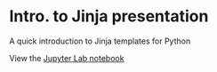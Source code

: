# Intro. to Jinja presentation

A quick introduction to Jinja templates for Python

View the [Jupyter Lab notebook](./jinja_pres.ipynb)